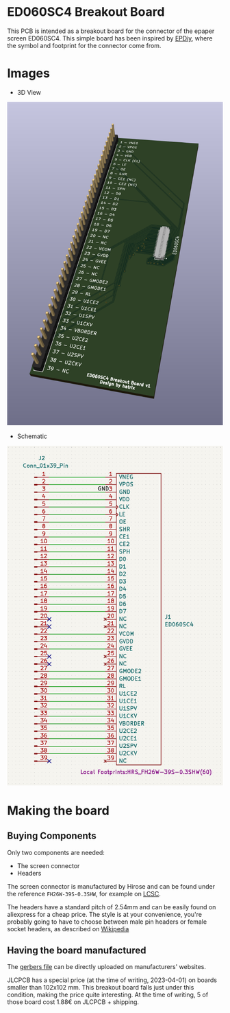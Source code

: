 # ED060SC4 Breakout Board

This PCB is intended as a breakout board for the connector of the epaper screen ED060SC4.
This simple board has been inspired by [EPDiy](https://github.com/vroland/epdiy), where the
symbol and footprint for the connector come from. 


# Images

- 3D View

![3D View](./images/3D_top_view.png)

- Schematic

![Schematic](./images/schematic.png)


# Making the board

## Buying Components

Only two components are needed:
- The screen connector
- Headers

The screen connector is manufactured by Hirose and can be found under the
reference `FH26W-39S-0.3SHW`, for example on 
[LCSC](https://www.lcsc.com/product-detail/FFC-FPC-Connectors_HRS-Hirose-FH26W-39S-0-3SHW-60_C92280.html).

The headers have a standard pitch of 2.54mm and can be easily found on aliexpress for a cheap price.
The style is at your convenience, you're probably going to have to choose between male pin headers 
or female socket headers, as described on [Wikipedia](https://en.wikipedia.org/wiki/Pin_header)


## Having the board manufactured

The [gerbers file](./gerbers/gerbers.zip) can be directly uploaded on manufacturers' websites.

JLCPCB has a special price (at the time of writing, 2023-04-01) on boards smaller than
102x102 mm. This breakout board falls just under this condition, making the price
quite interesting.
At the time of writing, 5 of those board cost 1.88€ on JLCPCB + shipping.
